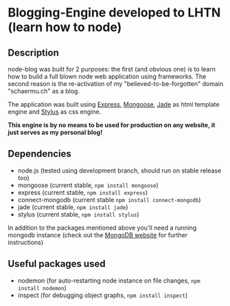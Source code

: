 # Blogging-Engine developed to LHTN (learn how to node)
## Description
node-blog was built for 2 purposes: the first (and obvious one) is to learn how to 
build a full blown node web application using frameworks. The second reason is the 
re-activation of my "believed-to-be-forgotten" domain "schaermu.ch" as a blog.

The application was built using [Express](https://github.com/visionmedia/express),
[Mongoose](https://github.com/LearnBoost/mongoose), [Jade](https://github.com/visionmedia/jade) 
as html template engine and [Stylus](https://github.com/LearnBoost/stylus) as css engine.

**This engine is by no means to be used for production on any website, it just serves
as my personal blog!**

## Dependencies
- node.js (tested using development branch, should run on stable release too)
- mongoose (current stable, `npm install mongoose`)
- express (current stable, `npm install express`)
- connect-mongodb (current stable `npm install connect-mongodb`)
- jade (current stable, `npm install jade`)
- stylus (current stable, `npm install stylus`)

In addition to the packages mentioned above you'll need a running mongodb instance (check out the [MongoDB website](http://www.mongodb.org) 
for further instructions)

## Useful packages used
- nodemon (for auto-restarting node instance on file changes, `npm install nodemon`)
- inspect (for debugging object graphs, `npm install inspect`)